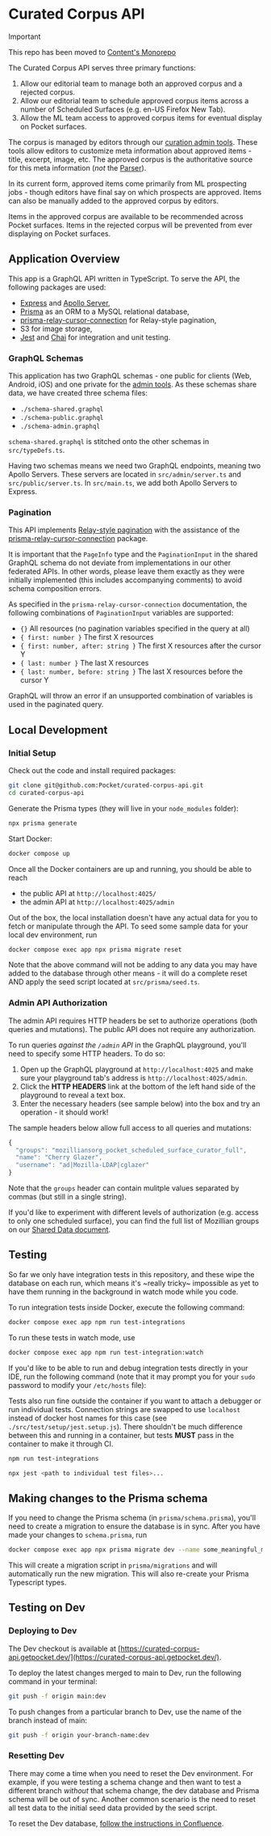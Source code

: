 # Curated Corpus API

> [!IMPORTANT]  
> This repo has been moved to [Content's Monorepo](https://github.com/Pocket/content-monorepo/tree/main/servers/prospect-api)

The Curated Corpus API serves three primary functions:

1. Allow our editorial team to manage both an approved corpus and a rejected corpus.
2. Allow our editorial team to schedule approved corpus items across a number of Scheduled Surfaces (e.g. en-US Firefox New Tab).
3. Allow the ML team access to approved corpus items for eventual display on Pocket surfaces.

The corpus is managed by editors through our [curation admin tools](https://github.com/Pocket/curation-admin-tools). These tools allow editors to customize meta information about approved items - title, excerpt, image, etc. The approved corpus is the authoritative source for this meta information (_not_ the [Parser](https://github.com/Pocket/Parser)).

In its current form, approved items come primarily from ML prospecting jobs - though editors have final say on which prospects are approved. Items can also be manually added to the approved corpus by editors.

Items in the approved corpus are available to be recommended across Pocket surfaces. Items in the rejected corpus will be prevented from ever displaying on Pocket surfaces.

## Application Overview

This app is a GraphQL API written in TypeScript. To serve the API, the following packages are used:

- [Express](https://expressjs.com/) and [Apollo Server](https://www.apollographql.com/docs/apollo-server/),
- [Prisma](https://www.prisma.io/) as an ORM to a MySQL relational database,
- [prisma-relay-cursor-connection](https://github.com/devoxa/prisma-relay-cursor-connection) for Relay-style pagination,
- S3 for image storage,
- [Jest](https://jestjs.io/) and [Chai](https://www.chaijs.com/) for integration and unit testing.

### GraphQL Schemas

This application has two GraphQL schemas - one public for clients (Web, Android, iOS) and one private for the [admin tools](https://github.com/Pocket/curation-admin-tools). As these schemas share data, we have created three schema files:

- `./schema-shared.graphql`
- `./schema-public.graphql`
- `./schema-admin.graphql`

`schema-shared.graphql` is stitched onto the other schemas in `src/typeDefs.ts`.

Having two schemas means we need two GraphQL endpoints, meaning two Apollo Servers. These servers are located in `src/admin/server.ts` and `src/public/server.ts`. In `src/main.ts`, we add both Apollo Servers to Express.

### Pagination

This API implements [Relay-style pagination](https://relay.dev/graphql/connections.htm) with the assistance of the [prisma-relay-cursor-connection](https://github.com/devoxa/prisma-relay-cursor-connection) package.

It is important that the `PageInfo` type and the `PaginationInput` in the shared GraphQL schema do not deviate from implementations in our other federated APIs. In other words, please leave them exactly as they were initially implemented (this includes accompanying comments) to avoid schema composition errors.

As specified in the `prisma-relay-cursor-connection` documentation, the following combinations of `PaginationInput` variables are supported:

- `{}` All resources (no pagination variables specified in the query at all)
- `{ first: number }` The first X resources
- `{ first: number, after: string }` The first X resources after the cursor Y
- `{ last: number }` The last X resources
- `{ last: number, before: string }` The last X resources before the cursor Y

GraphQL will throw an error if an unsupported combination of variables is used in the paginated query.

## Local Development

### Initial Setup

Check out the code and install required packages:

```bash
git clone git@github.com:Pocket/curated-corpus-api.git
cd curated-corpus-api
```

Generate the Prisma types (they will live in your `node_modules` folder):

```bash
npx prisma generate
```

Start Docker:

```bash
docker compose up
```

Once all the Docker containers are up and running, you should be able to reach

- the public API at `http://localhost:4025/`
- the admin API at `http://localhost:4025/admin`

Out of the box, the local installation doesn't have any actual data for you to fetch or manipulate through the API. To seed some sample data for your local dev environment, run

```bash
docker compose exec app npx prisma migrate reset
```

Note that the above command will not be adding to any data you may have added to the database through other means - it will do a complete reset AND apply the seed script located at `src/prisma/seed.ts`.

### Admin API Authorization

The admin API requires HTTP headers be set to authorize operations (both queries and mutations). The public API does not require any authorization.

To run queries _against the `/admin` API_ in the GraphQL playground, you'll need to specify some HTTP headers. To do so:

1. Open up the GraphQL playground at `http://localhost:4025` and make sure your playground tab's address is `http://localhost:4025/admin`.
2. Click the **HTTP HEADERS** link at the bottom of the left hand side of the playground to reveal a text box.
3. Enter the necessary headers (see sample below) into the box and try an operation - it should work!

The sample headers below allow full access to all queries and mutations:

```typescript
{
  "groups": "mozilliansorg_pocket_scheduled_surface_curator_full",
  "name": "Cherry Glazer",
  "username": "ad|Mozilla-LDAP|cglazer"
}
```

Note that the `groups` header can contain mulitple values separated by commas (but still in a single string).

If you'd like to experiment with different levels of authorization (e.g. access to only one scheduled surface), you can find the full list of Mozillian groups on our [Shared Data document](https://getpocket.atlassian.net/wiki/spaces/PE/pages/2584150049/Pocket+Shared+Data#Source-of-Truth.3).

## Testing

So far we only have integration tests in this repository, and these wipe the database on each run, which means it's ~really tricky~ impossible as yet to have them running in the background in watch mode while you code.

To run integration tests inside Docker, execute the following command:

```bash
docker compose exec app npm run test-integrations
```

To run these tests in watch mode, use

```bash
docker compose exec app npm run test-integration:watch
```

If you'd like to be able to run and debug integration tests directly in your IDE, run the following command (note that it may prompt you for your `sudo` password to modify your `/etc/hosts` file):

Tests also run fine outside the container if you want to attach a debugger or run individual tests. Connection strings are swapped to use `localhost` instead of docker host names for this case (see `./src/test/setup/jest.setup.js`). There shouldn't be much difference between this and running in a container, but tests **MUST** pass in the container to make it through CI.

```bash
npm run test-integrations
```

```bash
npx jest <path to individual test files>...
```

## Making changes to the Prisma schema

If you need to change the Prisma schema (in `prisma/schema.prisma`), you'll need to create a migration to ensure the database is in sync. After you have made your changes to `schema.prisma`, run

```bash
docker compose exec app npx prisma migrate dev --name some_meaningful_migration_name
```

This will create a migration script in `prisma/migrations` and will automatically run the new migration. This will also re-create your Prisma Typescript types.

## Testing on Dev

### Deploying to Dev

The Dev checkout is available at [https://curated-corpus-api.getpocket.dev/](https://curated-corpus-api.getpocket.dev/).

To deploy the latest changes merged to main to Dev, run the following command in your terminal:

```bash
git push -f origin main:dev
```

To push changes from a particular branch to Dev, use the name of the branch instead of main:

```bash
git push -f origin your-branch-name:dev
```

### Resetting Dev

There may come a time when you need to reset the Dev environment. For example, if you were testing a schema change and then want to test a different branch _without_ that schema change, the dev database and Prisma schema will be out of sync.
Another common scenario is the need to reset all test data to the initial seed data provided by the seed script.

To reset the Dev database, [follow the instructions in Confluence](https://getpocket.atlassian.net/wiki/spaces/PE/pages/2938273799/Resetting+Data+for+a+Prisma-based+Subgraph+on+Dev).

